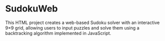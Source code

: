 # SudokuWeb
This HTML project creates a web-based Sudoku solver with an interactive 9×9 grid, allowing users to input puzzles and solve them using a backtracking algorithm implemented in JavaScript.
